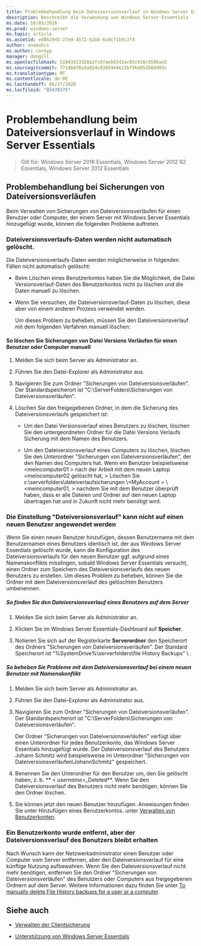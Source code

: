 ```yaml
---
title: Problembehandlung beim Dateiversionsverlauf in Windows Server Essentials
description: Beschreibt die Verwendung von Windows Server Essentials
ms.date: 10/03/2016
ms.prod: windows-server
ms.topic: article
ms.assetid: ed062945-27e9-4572-b1bb-6c8cf1b9c2f4
author: nnamuhcs
ms.author: coreyp
manager: dongill
ms.openlocfilehash: 51043013320a3fc6faeb9342ac93c010c859bae5
ms.sourcegitcommit: 771db070a3a924c8265944e21bf9bd85350dd93c
ms.translationtype: MT
ms.contentlocale: de-DE
ms.lasthandoff: 06/27/2020
ms.locfileid: "85470175"
---
```

# <a name="troubleshoot-file-history-in-windows-server-essentials"></a>Problembehandlung beim Dateiversionsverlauf in Windows Server Essentials

>Gilt für: Windows Server 2016 Essentials, Windows Server 2012 R2 Essentials, Windows Server 2012 Essentials

## <a name="troubleshoot-issues-with-user-file-history-backups"></a>Problembehandlung bei Sicherungen von Dateiversionsverläufen
 Beim Verwalten von Sicherungen von Dateiversionsverläufen für einen Benutzer oder Computer, der einem Server mit Windows Server Essentials hinzugefügt wurde, können die folgenden Probleme auftreten.

### <a name="file-history-data-is-not-automatically-deleted"></a>Dateiversionsverlaufs-Daten werden nicht automatisch gelöscht.
 Die Dateiversionsverlaufs-Daten werden möglicherweise in folgenden Fällen nicht automatisch gelöscht:

- Beim Löschen eines Benutzerkontos haben Sie die Möglichkeit, die Datei Versionsverlauf-Daten des Benutzerkontos nicht zu löschen und die Daten manuell zu löschen.

- Wenn Sie versuchen, die Dateiversionsverlauf-Daten zu löschen, diese aber von einem anderen Prozess verwendet werden.

  Um dieses Problem zu beheben, müssen Sie den Dateiversionsverlauf mit dem folgenden Verfahren manuell löschen:

####  <a name="to-manually-delete-file-history-backups-for-a-user-or-a-computer"></a><a name="BKMK_manuallyDelete"></a>So löschen Sie Sicherungen von Datei Versions Verläufen für einen Benutzer oder Computer manuell

1.  Melden Sie sich beim Server als Administrator an.

2.  Führen Sie den Datei-Explorer als Administrator aus.

3.  Navigieren Sie zum Ordner "Sicherungen von Dateiversionsverläufen". Der Standardspeicherort ist "C:\ServerFolders\Sicherungen von Dateiversionsverläufen".

4.  Löschen Sie den freigegebenen Ordner, in dem die Sicherung des Dateiversionsverlaufs gespeichert ist:

    -   Um den Datei Versionsverlauf eines Benutzers zu löschen, löschen Sie den untergeordneten Ordner für die Datei Versions Verlaufs Sicherung mit dem Namen des Benutzers.

    -   Um den Dateiversionsverlauf eines Computers zu löschen, löschen Sie den Unterordner "Sicherungen von Dateiversionsverläufen", der den Namen des Computers hat. Wenn ein Benutzer beispielsweise <meincomputer01 \> nach der Arbeit mit dem neuen Laptop <meincomputer02 gelöscht hat, \> Löschen Sie c:\serverfolders\dateiverlaufsicherungen \\<MyAccount \> \\<meincomputer01, \> nachdem Sie mit dem Benutzer überprüft haben, dass er alle Dateien und Ordner auf den neuen Laptop übertragen hat und in Zukunft nicht mehr benötigt wird.

### <a name="cannot-apply-file-history-setting-to-a-new-user"></a>Die Einstellung "Dateiversionsverlauf" kann nicht auf einen neuen Benutzer angewendet werden
 Wenn Sie einen neuen Benutzer hinzufügen, dessen Benutzername mit dem Benutzernamen eines Benutzers identisch ist, der aus Windows Server Essentials gelöscht wurde, kann die Konfiguration des Dateiversionsverlaufs für den neuen Benutzer ggf. aufgrund eines Namenskonflikts misslingen, sobald Windows Server Essentials versucht, einen Ordner zum Speichern des Dateiversionsverlaufs des neuen Benutzers zu erstellen. Um dieses Problem zu beheben, können Sie die Ordner mit dem Dateiversionsverlauf des gelöschten Benutzers umbenennen.

##### <a name="to-locate-user-file-history-on-the-server"></a>So finden Sie den Dateiversionsverlauf eines Benutzers auf dem Server

1.  Melden Sie sich beim Server als Administrator an.

2.  Klicken Sie im Windows Server Essentials-Dashboard auf **Speicher**.

3.  Notieren Sie sich auf der Registerkarte **Serverordner** den Speicherort des Ordners "Sicherungen von Dateiversionsverläufen". Der Standard Speicherort ist "%SystemDrive%\serverfolders\file History Backups" \\ .

##### <a name="to-resolve-file-history-issues-for-a-new-user-with-a-name-conflict"></a>So beheben Sie Probleme mit dem Dateiversionsverlauf bei einem neuen Benutzer mit Namenskonflikt

1.  Melden Sie sich beim Server als Administrator an.

2.  Führen Sie den Datei-Explorer als Administrator aus.

3.  Navigieren Sie zum Ordner "Sicherungen von Dateiversionsverläufen". Der Standardspeicherort ist "C:\ServerFolders\Sicherungen von Dateiversionsverläufen".

     Der Ordner "Sicherungen von Dateiversionsverläufen" verfügt über einen Unterordner für jedes Benutzerkonto, das Windows Server Essentials hinzugefügt wurde. Der Dateiversionsverlauf des Benutzers Johann Schmitz wird beispielsweise im Unterordner "Sicherungen von Dateiversionsverläufen\JohannSchmitz" gespeichert.

4.  Benennen Sie den Unterordner für den Benutzer um, den Sie gelöscht haben, z. b. ** < *username*>_Deleted**. Wenn Sie den Dateiversionsverlauf des Benutzers nicht mehr benötigen, können Sie den Ordner löschen.

5. Sie können jetzt den neuen Benutzer hinzufügen. Anweisungen finden Sie unter Hinzufügen eines Benutzerkontos. unter [Verwalten von Benutzerkonten](../manage/Manage-User-Accounts-in-Windows-Server-Essentials.md).

### <a name="a-user-account-was-removed-but-the-users-file-history-remains"></a>Ein Benutzerkonto wurde entfernt, aber der Dateiversionsverlauf des Benutzers bleibt erhalten
 Nach Wunsch kann der Netzwerkadministrator einen Benutzer oder Computer vom Server entfernen, aber den Dateiversionsverlauf für eine künftige Nutzung aufbewahren. Wenn Sie den Dateiversionsverlauf nicht mehr benötigen, entfernen Sie den Ordner "Sicherungen von Dateiversionsverläufen" des Benutzers oder Computers aus freigegebenen Ordnern auf dem Server. Weitere Informationen dazu finden Sie unter [To manually delete File History backups for a user or a computer](../support/Troubleshoot-File-History-in-Windows-Server-Essentials.md#BKMK_manuallyDelete).


## <a name="see-also"></a>Siehe auch

-   [Verwalten der Clientsicherung](../manage/Manage-Client-Computer-Backup-in-Windows-Server-Essentials.md)

-   [Unterstützung von Windows Server Essentials](../support/Support-Windows-Server-Essentials.md)

